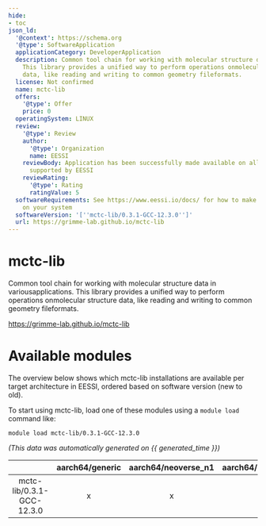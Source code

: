 ```yaml
---
hide:
- toc
json_ld:
  '@context': https://schema.org
  '@type': SoftwareApplication
  applicationCategory: DeveloperApplication
  description: Common tool chain for working with molecular structure data in variousapplications.
    This library provides a unified way to perform operations onmolecular structure
    data, like reading and writing to common geometry fileformats.
  license: Not confirmed
  name: mctc-lib
  offers:
    '@type': Offer
    price: 0
  operatingSystem: LINUX
  review:
    '@type': Review
    author:
      '@type': Organization
      name: EESSI
    reviewBody: Application has been successfully made available on all architectures
      supported by EESSI
    reviewRating:
      '@type': Rating
      ratingValue: 5
  softwareRequirements: See https://www.eessi.io/docs/ for how to make EESSI available
    on your system
  softwareVersion: '[''mctc-lib/0.3.1-GCC-12.3.0'']'
  url: https://grimme-lab.github.io/mctc-lib
---
```


mctc-lib
========


Common tool chain for working with molecular structure data in variousapplications. This library provides a unified way to perform operations onmolecular structure data, like reading and writing to common geometry fileformats.

https://grimme-lab.github.io/mctc-lib
# Available modules


The overview below shows which mctc-lib installations are available per target architecture in EESSI, ordered based on software version (new to old).

To start using mctc-lib, load one of these modules using a `module load` command like:

```shell
module load mctc-lib/0.3.1-GCC-12.3.0
```

*(This data was automatically generated on {{ generated_time }})*  

| |aarch64/generic|aarch64/neoverse_n1|aarch64/neoverse_v1|aarch64/nvidia|x86_64/generic|x86_64/amd/zen2|x86_64/amd/zen3|x86_64/amd/zen4|x86_64/intel/haswell|x86_64/intel/sapphirerapids|x86_64/intel/skylake_avx512|aarch64/nvidia/grace|
| :---: | :---: | :---: | :---: | :---: | :---: | :---: | :---: | :---: | :---: | :---: | :---: | :---: |
|mctc-lib/0.3.1-GCC-12.3.0|x|x|x|-|x|x|x|x|x|x|x|x|
